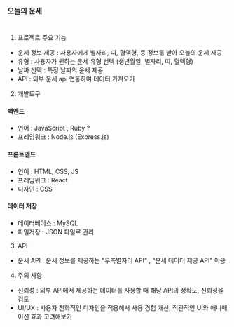 ### 오늘의 운세

#

1. 프로젝트 주요 기능
- 운세 정보 제공 : 사용자에게 별자리, 띠, 혈액형, 등 정보를 받아 오늘의 운세 제공
- 유형 : 사용자가 원하는 운세 유형 선텍 (생년월일, 별자리, 띠, 혈액형)
- 날짜 선택 : 특정 날짜의 운세 제공
- API : 외부 운세 api 연동하여 데이터 가져오기

2. 개발도구
#### 백엔드
- 언어 : JavaScript , Ruby ?
- 프레임워크 : Node.js (Express.js)
#### 프론트엔드
- 언어 : HTML, CSS, JS
- 프레임워크 : React
- 디자인 : CSS
#### 데이터 저장
- 데이터베이스 : MySQL
- 파일저장 : JSON 파일로 관리

3. API
- 운세 API : 운세 정보를 제공하는 "우측별자리 API" , "운세 데이터 제공 API" 이용

4. 주의 사항
- 신뢰성 : 외부 API에서 제공하는 데이터를 사용할 때 해당 API의 정확도, 신뢰성을 검토
- UI/UX : 사용자 친화적인 디자인을 적용해서 사용 경험 개선, 직관적인 UI와 애니매이션 효과 고려해보기

